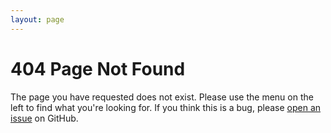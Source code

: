 ```yaml
---
layout: page
---
```

# 404 Page Not Found

The page you have requested does not exist.  Please use the menu on the left to find what you're looking for.  If you think this is a bug, please <a href="https://github.com/chromatical/phonepresenter-support" target="_blank">open an issue</a> on GitHub.
